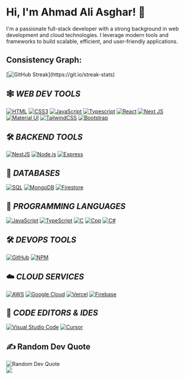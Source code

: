 # Hi, I'm Ahmad Ali Asghar! 👋

I'm a passionate full-stack developer with a strong background in web development and cloud technologies. I leverage modern tools and frameworks to build scalable, efficient, and user-friendly applications.

## Consistency Graph:

[![GitHub Streak](https://github-readme-streak-stats.herokuapp.com/?user=ahmadaliasghar&exclude_days=Fri&theme=highcontrast&layout=compa")](https://git.io/streak-stats)

## 🕸️ *WEB DEV TOOLS*

[![HTML](https://img.shields.io/badge/HTML5-E34F26?style=for-the-badge&logo=html5&logoColor=white "HTML")](https://github.com/ahmadaliasghar)
[![CSS3](https://img.shields.io/badge/CSS3-1572B6?style=for-the-badge&logo=css3&logoColor=white "CSS")](https://github.com/ahmadaliasghar)
[![JavaScript](https://img.shields.io/badge/JavaScript-F7DF1E?style=for-the-badge&logo=javascript&logoColor=black "JavaScript")](https://github.com/ahmadaliasghar)
[![Typescript](https://img.shields.io/badge/TypeScript-007ACC?style=for-the-badge&logo=typescript&logoColor=white "Typescript")](https://github.com/ahmadaliasghar)
[![React](https://img.shields.io/badge/React-20232A?style=for-the-badge&logo=react&logoColor=61DAFB "React")](https://github.com/ahmadaliasghar)
[![Next JS](https://img.shields.io/badge/Next-black?style=for-the-badge&logo=next.js&logoColor=white "Next.js")](https://github.com/ahmadaliasghar)
[![Material UI](https://img.shields.io/badge/Material--UI-%230081CB.svg?style=for-the-badge&logo=mui&logoColor=white "Material UI")](https://github.com/ahmadaliasghar)
[![TailwindCSS](https://img.shields.io/badge/tailwindcss-%2338B2AC.svg?style=for-the-badge&logo=tailwind-css&logoColor=white)](https://github.com/ahmadaliasghar)
[![Bootstrap](https://img.shields.io/badge/Bootstrap-563D7C?style=for-the-badge&logo=bootstrap&logoColor=white "Bootstrap")](https://github.com/ahmadaliasghar)
<br />

## 🛠️ *BACKEND TOOLS*

[![NestJS](https://img.shields.io/badge/NestJS-E0234E?style=for-the-badge&logo=nestjs&logoColor=white "NestJS")](https://github.com/ahmadaliasghar)
[![Node.js](https://img.shields.io/badge/Node.js-43853D?style=for-the-badge&logo=node.js&logoColor=white "Node.js")](https://github.com/ahmadaliasghar)
[![Express](https://img.shields.io/badge/Express-404D59?style=for-the-badge&logo=express&logoColor=white "Express")](https://github.com/ahmadaliasghar)

## 📅 *DATABASES*

[![SQL](https://img.shields.io/badge/SQL-4EA94B?style=for-the-badge&logo=mongodb&logoColor=white "SQL")][repo]
[![MongoDB](https://img.shields.io/badge/MongoDB-4EA94B?style=for-the-badge&logo=mongodb&logoColor=white "MongoDB")][repo]
[![Firestore](https://img.shields.io/badge/Firestore-FFCA28?style=for-the-badge&logo=firebase&logoColor=black "Firestore")](https://firebase.google.com/docs/firestore)

## 🎯 *PROGRAMMING LANGUAGES*

[![JavaScript](https://img.shields.io/badge/JavaScript-F7DF1E?style=for-the-badge&logo=javascript&logoColor=black "JavaScript")][repo]
[![TypeScript](https://img.shields.io/badge/TypeScript-007ACC?style=for-the-badge&logo=TypeScript&logoColor=white "TypeScript")][repo]
[![C](https://img.shields.io/badge/C-CC6699?style=for-the-badge&logo=C&logoColor=white "C")][repo]
[![Cpp](https://img.shields.io/badge/CPP-007ACC?style=for-the-badge&logo=Cpp&logoColor=white "Cpp")][repo]
[![C#](https://img.shields.io/badge/CSharp-007ACC?style=for-the-badge&logo=Cpp&logoColor=white "C#")][repo]

## 🛠️ *DEVOPS TOOLS*

[![GitHub](https://img.shields.io/badge/github-%23121011.svg?style=for-the-badge&logo=github&logoColor=white "GitHub")][repo]
[![NPM](https://img.shields.io/badge/NPM-%23000000.svg?style=for-the-badge&logo=npm&logoColor=white "Npm")][repo]

## ☁️ *CLOUD SERVICES*

[![AWS](https://img.shields.io/badge/AWS-232F3E?style=for-the-badge&logo=amazon-aws&logoColor=white "AWS")](https://github.com/ahmadaliasghar)
[![Google Cloud](https://img.shields.io/badge/GoogleCloud-%234285F4.svg?style=for-the-badge&logo=google-cloud&logoColor=white "Google Cloud")][repo]
[![Vercel](https://img.shields.io/badge/vercel-%23000000.svg?style=for-the-badge&logo=vercel&logoColor=white "Vercel")][repo]
[![Firebase](https://img.shields.io/badge/firebase-%23039BE5.svg?style=for-the-badge&logo=firebase "Firebase")][repo]

## 📄 *CODE EDITORS & IDES*

[![Visual Studio Code](https://img.shields.io/badge/VS%20Code-0078d7.svg?style=for-the-badge&logo=visual-studio-code&logoColor=white "Visual Studio Code")](https://github.com/ahmadaliasghar)
[![Cursor](https://img.shields.io/badge/Cursor-000000?style=for-the-badge&logo=data:image/svg+xml;base64,PHN2ZyB3aWR0aD0iNDgiIGhlaWdodD0iNDgiIHZpZXdCb3g9IjAgMCA0OCA0OCI+PHBhdGggZD0iTTI0IDJDMTMuMDcgMiA0IDIxLjA3IDQgMjRzOS4wNyAyMiAyMCAyMiAyMC05LjA3IDIwLTIyLTktMjAtMjItMjAtMjJ6bTAgMzBjLTUuNTIgMC0xMC00LjQ4LTEwLTEwcy40OC0xMCAxMC0xMCAxMCA0LjQ4IDEwIDEwLS40OCAxMC0xMCAxMC0xMHptMCAxOC41Yy0xLjIxIDAtMi4yNS0wLjg0LTIuMjUtMi4wNXMwLjg0LTIuMjUgMi4yNS0yLjI1IDIuMjUgMC44NCAyLjI1IDIuMjUtMC44NCAyLjI1LTIuMjUgMi4yNXoiIGZpbGw9IiNmZmYiLz48L3N2Zz4=" "Cursor")](https://github.com/ahmadaliasghar)

[repo]: https://github.com/ahmadaliasghar

## ✍️ Random Dev Quote

![Random Dev Quote](https://quotes-github-readme.vercel.app/api?type=horizontal&theme=radical)
<br/>
[![](https://visitcount.itsvg.in/api?id=ahmadaliasghar&icon=0&color=0)](https://visitcount.itsvg.in)
